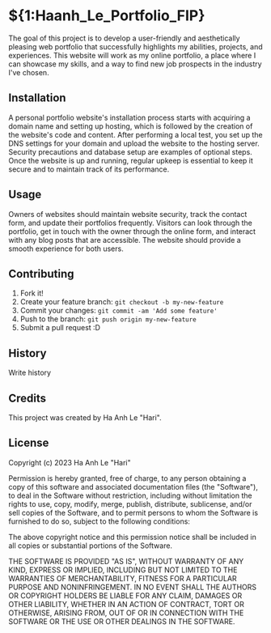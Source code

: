 # ${1:Haanh_Le_Portfolio_FIP}
The goal of this project is to develop a user-friendly and aesthetically pleasing web portfolio that successfully highlights my abilities, projects, and experiences. This website will work as my online portfolio, a place where I can showcase my skills, and a way to find new job prospects in the industry I've chosen.

## Installation
A personal portfolio website's installation process starts with acquiring a domain name and setting up hosting, which is followed by the creation of the website's code and content. After performing a local test, you set up the DNS settings for your domain and upload the website to the hosting server. Security precautions and database setup are examples of optional steps. Once the website is up and running, regular upkeep is essential to keep it secure and to maintain track of its performance.

## Usage
Owners of websites should maintain website security, track the contact form, and update their portfolios frequently. Visitors can look through the portfolio, get in touch with the owner through the online form, and interact with any blog posts that are accessible. The website should provide a smooth experience for both users.

## Contributing
1. Fork it!
2. Create your feature branch: `git checkout -b my-new-feature`
3. Commit your changes: `git commit -am 'Add some feature'`
4. Push to the branch: `git push origin my-new-feature`
5. Submit a pull request :D
## History
Write history
## Credits
This project was created by Ha Anh Le "Hari".
## License
Copyright (c) 2023 Ha Anh Le "Hari"

Permission is hereby granted, free of charge, to any person obtaining a copy of this software and associated documentation files (the "Software"), to deal in the Software without restriction, including without limitation the rights to use, copy, modify, merge, publish, distribute, sublicense, and/or sell copies of the Software, and to permit persons to whom the Software is furnished to do so, subject to the following conditions:

The above copyright notice and this permission notice shall be included in all copies or substantial portions of the Software.

THE SOFTWARE IS PROVIDED "AS IS", WITHOUT WARRANTY OF ANY KIND, EXPRESS OR IMPLIED, INCLUDING BUT NOT LIMITED TO THE WARRANTIES OF MERCHANTABILITY, FITNESS FOR A PARTICULAR PURPOSE AND NONINFRINGEMENT. IN NO EVENT SHALL THE AUTHORS OR COPYRIGHT HOLDERS BE LIABLE FOR ANY CLAIM, DAMAGES OR OTHER LIABILITY, WHETHER IN AN ACTION OF CONTRACT, TORT OR OTHERWISE, ARISING FROM, OUT OF OR IN CONNECTION WITH THE SOFTWARE OR THE USE OR OTHER DEALINGS IN THE SOFTWARE.
